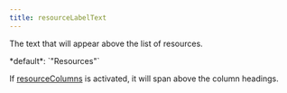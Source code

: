```yaml
---
title: resourceLabelText
---
```


The text that will appear above the list of resources.

<div class='spec' markdown='1'>
*default*: `"Resources"`
</div>

If [resourceColumns](resourceColumns) is activated, it will span above the column headings.
